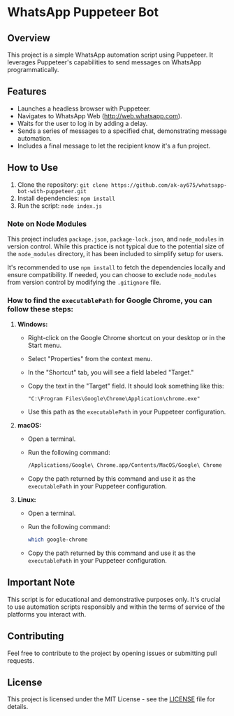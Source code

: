 # WhatsApp Puppeteer Bot

## Overview

This project is a simple WhatsApp automation script using Puppeteer. It leverages Puppeteer's capabilities to send messages on WhatsApp programmatically.

## Features

- Launches a headless browser with Puppeteer.
- Navigates to WhatsApp Web (http://web.whatsapp.com).
- Waits for the user to log in by adding a delay.
- Sends a series of messages to a specified chat, demonstrating message automation.
- Includes a final message to let the recipient know it's a fun project.

## How to Use

1. Clone the repository: `git clone https://github.com/ak-ay675/whatsapp-bot-with-puppeteer.git`
2. Install dependencies: `npm install`
3. Run the script: `node index.js`

### Note on Node Modules

This project includes `package.json`, `package-lock.json`, and `node_modules` in version control. While this practice is not typical due to the potential size of the `node_modules` directory, it has been included to simplify setup for users.

It's recommended to use `npm install` to fetch the dependencies locally and ensure compatibility. If needed, you can choose to exclude `node_modules` from version control by modifying the `.gitignore` file.

### How to find the `executablePath` for Google Chrome, you can follow these steps:

1. **Windows:**
   - Right-click on the Google Chrome shortcut on your desktop or in the Start menu.
   - Select "Properties" from the context menu.
   - In the "Shortcut" tab, you will see a field labeled "Target."
   - Copy the text in the "Target" field. It should look something like this:

     ```
     "C:\Program Files\Google\Chrome\Application\chrome.exe"
     ```

   - Use this path as the `executablePath` in your Puppeteer configuration.

2. **macOS:**
   - Open a terminal.
   - Run the following command:

     ```bash
     /Applications/Google\ Chrome.app/Contents/MacOS/Google\ Chrome
     ```

   - Copy the path returned by this command and use it as the `executablePath` in your Puppeteer configuration.

3. **Linux:**
   - Open a terminal.
   - Run the following command:

     ```bash
     which google-chrome
     ```

   - Copy the path returned by this command and use it as the `executablePath` in your Puppeteer configuration.


## Important Note

This script is for educational and demonstrative purposes only. It's crucial to use automation scripts responsibly and within the terms of service of the platforms you interact with.

## Contributing

Feel free to contribute to the project by opening issues or submitting pull requests.

## License

This project is licensed under the MIT License - see the [LICENSE](LICENSE) file for details.
